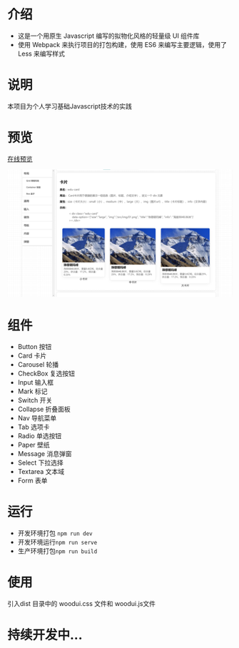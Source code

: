 # 介绍

- 这是一个用原生 Javascript 编写的拟物化风格的轻量级 UI 组件库
- 使用 Webpack 来执行项目的打包构建，使用 ES6 来编写主要逻辑，使用了 Less 来编写样式

# 说明
本项目为个人学习基础Javascript技术的实践

# 预览

[在线预览](https://undefine4080.github.io/Wood-UI/)

![woodui截图](./src/assets/img/splash.png)

# 组件

+ Button 按钮
+ Card 卡片
+ Carousel 轮播
+ CheckBox 复选按钮
+ Input 输入框
+ Mark 标记
+ Switch 开关
+ Collapse 折叠面板
+ Nav 导航菜单
+ Tab 选项卡
+ Radio 单选按钮  
+ Paper 壁纸
+ Message 消息弹窗
+ Select 下拉选择
+ Textarea 文本域
+ Form 表单

# 运行
+ 开发环境打包 `npm run dev`
 + 开发环境运行`npm run serve`
 + 生产环境打包`npm run build`

# 使用
引入dist 目录中的 woodui.css 文件和 woodui.js文件

# 持续开发中...
